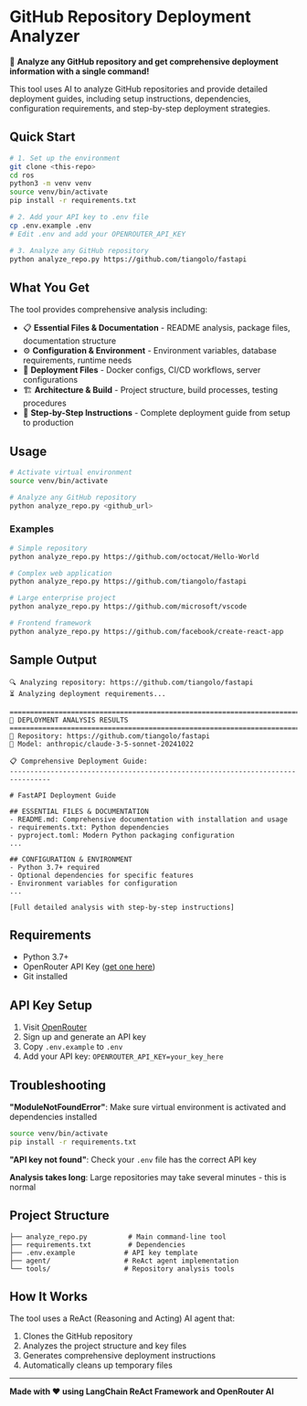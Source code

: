 # GitHub Repository Deployment Analyzer

🚀 **Analyze any GitHub repository and get comprehensive deployment information with a single command!**

This tool uses AI to analyze GitHub repositories and provide detailed deployment guides, including setup instructions, dependencies, configuration requirements, and step-by-step deployment strategies.

## Quick Start

```bash
# 1. Set up the environment
git clone <this-repo>
cd ros
python3 -m venv venv
source venv/bin/activate
pip install -r requirements.txt

# 2. Add your API key to .env file
cp .env.example .env
# Edit .env and add your OPENROUTER_API_KEY

# 3. Analyze any GitHub repository
python analyze_repo.py https://github.com/tiangolo/fastapi
```

## What You Get

The tool provides comprehensive analysis including:

- 📋 **Essential Files & Documentation** - README analysis, package files, documentation structure
- ⚙️ **Configuration & Environment** - Environment variables, database requirements, runtime needs  
- 🚀 **Deployment Files** - Docker configs, CI/CD workflows, server configurations
- 🏗️ **Architecture & Build** - Project structure, build processes, testing procedures
- 📝 **Step-by-Step Instructions** - Complete deployment guide from setup to production

## Usage

```bash
# Activate virtual environment
source venv/bin/activate

# Analyze any GitHub repository
python analyze_repo.py <github_url>
```

### Examples

```bash
# Simple repository
python analyze_repo.py https://github.com/octocat/Hello-World

# Complex web application  
python analyze_repo.py https://github.com/tiangolo/fastapi

# Large enterprise project
python analyze_repo.py https://github.com/microsoft/vscode

# Frontend framework
python analyze_repo.py https://github.com/facebook/create-react-app
```

## Sample Output

```
🔍 Analyzing repository: https://github.com/tiangolo/fastapi
⏳ Analyzing deployment requirements...

================================================================================
🚀 DEPLOYMENT ANALYSIS RESULTS  
================================================================================
📁 Repository: https://github.com/tiangolo/fastapi
🧠 Model: anthropic/claude-3-5-sonnet-20241022

📋 Comprehensive Deployment Guide:
--------------------------------------------------------------------------------

# FastAPI Deployment Guide

## ESSENTIAL FILES & DOCUMENTATION
- README.md: Comprehensive documentation with installation and usage
- requirements.txt: Python dependencies
- pyproject.toml: Modern Python packaging configuration
...

## CONFIGURATION & ENVIRONMENT  
- Python 3.7+ required
- Optional dependencies for specific features
- Environment variables for configuration
...

[Full detailed analysis with step-by-step instructions]
```

## Requirements

- Python 3.7+
- OpenRouter API Key ([get one here](https://openrouter.ai/))
- Git installed

## API Key Setup

1. Visit [OpenRouter](https://openrouter.ai/)
2. Sign up and generate an API key
3. Copy `.env.example` to `.env`
4. Add your API key: `OPENROUTER_API_KEY=your_key_here`

## Troubleshooting

**"ModuleNotFoundError"**: Make sure virtual environment is activated and dependencies installed
```bash
source venv/bin/activate
pip install -r requirements.txt
```

**"API key not found"**: Check your `.env` file has the correct API key

**Analysis takes long**: Large repositories may take several minutes - this is normal

## Project Structure

```
├── analyze_repo.py          # Main command-line tool
├── requirements.txt         # Dependencies  
├── .env.example            # API key template
├── agent/                  # ReAct agent implementation
└── tools/                  # Repository analysis tools
```

## How It Works

The tool uses a ReAct (Reasoning and Acting) AI agent that:
1. Clones the GitHub repository
2. Analyzes the project structure and key files
3. Generates comprehensive deployment instructions
4. Automatically cleans up temporary files

---

**Made with ❤️ using LangChain ReAct Framework and OpenRouter AI** 